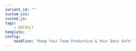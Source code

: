 ```yaml
---
variant_id: ""
custom_css:
custom_js:
tags:
	- DEFAULT
template: ''
config:
	headline: "Keep Your Team Productive & Your Data Safe"
---
```

